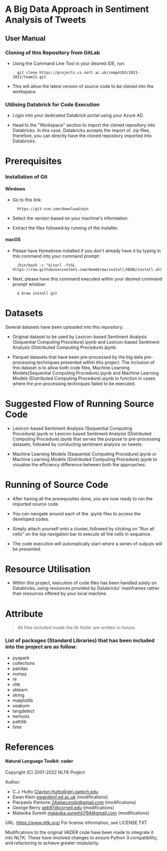 #  A Big Data Approach in Sentiment Analysis of Tweets

##  User Manual

###  Cloning of this Repository from GitLab

* Using the Command Line Tool in your desired IDE, run:

		git clone https://projects.cs.nott.ac.uk/comp4103/2021-2022/team11.git

* This will allow the latest version of source code to be cloned into the workspace.

### Utilising Databrick for Code Execution
* Login into your dedicated Databrick portal using your Azure AD.

* Head to the "Workspace" section to import the cloned repository into Databricks. In this case, Databricks accepts the import of .zip files, therefore, you can directly have the cloned repository imported into Databricks.


#  Prerequisites

###  Installation of Git

#### Windows

* Go to this link:

		https://git-scm.com/download/win

* Select the version based on your machine's information.

* Extract the files followed by running of the installer.

#### macOS
* Please have Homebrew installed if you don't already have it by typing in this command into your command prompt:

		/bin/bash -c "$(curl -fsSL https://raw.githubusercontent.com/Homebrew/install/HEAD/install.sh)"

* Next, please have this command executed within your desired command prompt window:

		$ brew install git

# Datasets

Several datasets have been uploaded into this repository:
* Original dataset to be used by Lexicon-based Sentiment Analysis (Sequential Computing Procedure).ipynb and Lexicon-based Sentiment Analysis (Distributed Computing Procedure).ipynb.

* Parquet datasets that have been pre-processed by the big data pre-processing techniques presented within this project. The inclusion of this dataset is to allow both code files, Machine Learning Models(Sequential Computing Procedure).ipynb and Machine Learning Models (Distributed Computing Procedure).ipynb to function in cases where the pre-processing techniques failed to be executed. 

# Suggested Flow of Running Source Code

* Lexicon-based Sentiment Analysis (Sequential Computing Procedure).ipynb or Lexicon-based Sentiment Analysis (Distributed Computing Procedure).ipynb that serves the purpose to pre-processing datasets, followed by conducting sentiment analysis on tweets.

* Machine Learning Models (Sequential Computing Procedure).ipynb or Machine Learning Models (Distributed Computing Procedure).ipynb to visualise the efficiency difference between both the approaches. 


#  Running of Source Code

* After having all the prerequisites done, you are now ready to run the imported source code.

* You can navigate around each of the .ipynb files to access the developed codes.

* Simply attach yourself onto a cluster, followed by clicking on "Run all cells" on the top navigation bar to execute all the cells in sequence. 

* The code execution will automatically start where a series of outputs will be presented.


# Resource Utilisation
* Within this project, execution of code files has been handled solely on Databricks, using resources provided by Databricks' mainframes rather than resources offered by your local machine.

#  Attribute

> All files included inside the lib folder are written in-house.

###  List of packages (Standard Libraries) that has been included into the project are as follow:

* pyspark
* collections
* pandas
* numpy
* re
* nltk
* sklearn
* string
* matplotlib
* seaborn
* langdetect
* itertools
* pathlib
* time

# References
#### Natural Language Toolkit: vader
Copyright (C) 2001-2022 NLTK Project

 Author: 
 * C.J. Hutto <Clayton.Hutto@gtri.gatech.edu>
* Ewan Klein <ewan@inf.ed.ac.uk> (modifications)
* Pierpaolo Pantone <24alsecondo@gmail.com> (modifications)
* George Berry <geb97@cornell.edu> (modifications)
* Malavika Suresh <malavika.suresh0794@gmail.com> (modifications)

URL: <https://www.nltk.org/>
For license information, see LICENSE.TXT

Modifications to the original VADER code have been made to integrate it into NLTK. These have involved changes to ensure Python 3 compatibility, and refactoring to achieve greater modularity.
